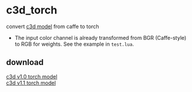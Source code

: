# c3d_torch
convert [c3d model](https://github.com/facebook/C3D/) from caffe to torch  
- The input color channel is already transformed from BGR (Caffe-style) to RGB for weights. See the example in `test.lua`.  
## download  
[c3d v1.0 torch model](https://www.dropbox.com/s/q878gj8bh8mick6/c3d_sports1m_it1900000.t7?dl=0)  
[c3d v1.1 torch model](#)  
